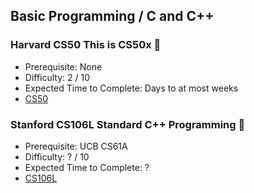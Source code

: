 ## Basic Programming / C and C++

### Harvard CS50 This is CS50x 🎯
- Prerequisite: None
- Difficulty: 2 / 10
- Expected Time to Complete: Days to at most weeks
- [CS50](https://cs50.harvard.edu/x/2024/)

### Stanford CS106L Standard C++ Programming 🎯
- Prerequisite: UCB CS61A
- Difficulty: ? / 10
- Expected Time to Complete: ?
- [CS106L](https://web.stanford.edu/class/cs106l/)
